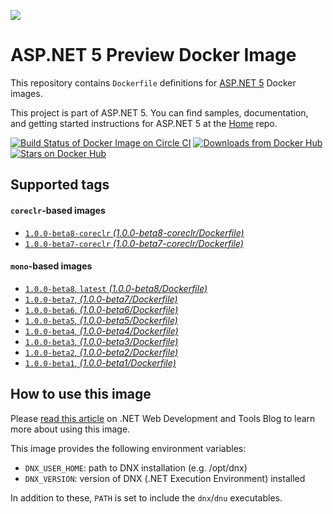 ![](https://avatars3.githubusercontent.com/u/6476660?v=3&s=200)

ASP.NET 5 Preview Docker Image
====================

This repository contains `Dockerfile` definitions for [ASP.NET 5][home] Docker images.

This project is part of ASP.NET 5. You can find samples, documentation, and getting started instructions for ASP.NET 5 at the [Home][home] repo.

[![Build Status of Docker Image on Circle CI](https://img.shields.io/circleci/project/aspnet/aspnet-docker.svg)](https://circleci.com/gh/aspnet/aspnet-docker/tree/master)
[![Downloads from Docker Hub](https://img.shields.io/docker/pulls/microsoft/aspnet.svg)](https://registry.hub.docker.com/u/microsoft/aspnet)
[![Stars on Docker Hub](https://img.shields.io/docker/stars/microsoft/aspnet.svg)](https://registry.hub.docker.com/u/microsoft/aspnet)

## Supported tags

#### `coreclr`-based images

* [`1.0.0-beta8-coreclr` _(1.0.0-beta8-coreclr/Dockerfile)_](https://github.com/aspnet/aspnet-docker/blob/master/1.0.0-beta8-coreclr/Dockerfile)
* [`1.0.0-beta7-coreclr` _(1.0.0-beta7-coreclr/Dockerfile)_](https://github.com/aspnet/aspnet-docker/blob/master/1.0.0-beta7-coreclr/Dockerfile)

#### `mono`-based images

* [`1.0.0-beta8`, `latest` _(1.0.0-beta8/Dockerfile)_](https://github.com/aspnet/aspnet-docker/blob/master/1.0.0-beta8/Dockerfile)
* [`1.0.0-beta7`,  _(1.0.0-beta7/Dockerfile)_](https://github.com/aspnet/aspnet-docker/blob/master/1.0.0-beta7/Dockerfile)
* [`1.0.0-beta6`,  _(1.0.0-beta6/Dockerfile)_](https://github.com/aspnet/aspnet-docker/blob/master/1.0.0-beta6/Dockerfile)
* [`1.0.0-beta5`,  _(1.0.0-beta5/Dockerfile)_](https://github.com/aspnet/aspnet-docker/blob/master/1.0.0-beta5/Dockerfile)
* [`1.0.0-beta4`,  _(1.0.0-beta4/Dockerfile)_](https://github.com/aspnet/aspnet-docker/blob/master/1.0.0-beta4/Dockerfile)
* [`1.0.0-beta3`,  _(1.0.0-beta3/Dockerfile)_](https://github.com/aspnet/aspnet-docker/blob/master/1.0.0-beta3/Dockerfile)
* [`1.0.0-beta2`,  _(1.0.0-beta2/Dockerfile)_](https://github.com/aspnet/aspnet-docker/blob/master/1.0.0-beta2/Dockerfile)
* [`1.0.0-beta1`,  _(1.0.0-beta1/Dockerfile)_](https://github.com/aspnet/aspnet-docker/blob/master/1.0.0-beta1/Dockerfile)

## How to use this image

Please [read this article][webdev-article] on .NET Web Development and Tools Blog to learn more about using this image.

This image provides the following environment variables:

* `DNX_USER_HOME`: path to DNX installation (e.g. /opt/dnx)
* `DNX_VERSION`: version of DNX (.NET Execution Environment) installed

In addition to these, `PATH` is set to include the `dnx`/`dnu` executables.

[home]: https://github.com/aspnet/home
[webdev-article]: http://blogs.msdn.com/b/webdev/archive/2015/01/14/running-asp-net-5-applications-in-linux-containers-with-docker.aspx
